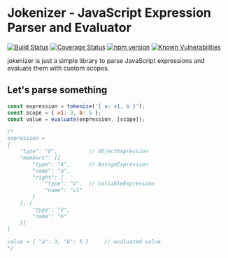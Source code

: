 # Jokenizer - JavaScript Expression Parser and Evaluator

[![Build Status](https://travis-ci.org/umutozel/jokenizer.svg?branch=master)](https://travis-ci.org/umutozel/jokenizer)
[![Coverage Status](https://coveralls.io/repos/github/umutozel/jokenizer/badge.svg?branch=master)](https://coveralls.io/github/umutozel/jokenizer?branch=master)
[![npm version](https://badge.fury.io/js/jokenizer.svg)](https://badge.fury.io/js/jokenizer)
<a href="https://snyk.io/test/npm/jokenizer"><img src="https://snyk.io/test/npm/jokenizer/badge.svg" alt="Known Vulnerabilities" data-canonical-src="https://snyk.io/test/npm/jokenizer" style="max-width:100%;"></a>

jokenizer is just a simple library to parse JavaScript expressions and evaluate them with custom scopes.

## Let's parse something

```JavaScript
const expression = tokenize('{ a: v1, b }');
const scope = { v1: 3, b: 5 };
const value = evaluate(expression, [scope]);

/*
expression =
{
    "type": "O",          // ObjectExpression
    "members": [{
        "type": "A",      // AssignExpression
        "name": "a",
        "right": {
            "type": "V",  // VariableExpression
            "name": "v1"
        }
    }, {
        "type": "V",
        "name": "b"
    }]
}

value = { "a": 3, "b": 5 }     // evaluated value
*/
```
